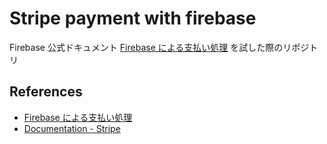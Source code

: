 # Stripe payment with firebase

Firebase 公式ドキュメント [Firebase による支払い処理](https://firebase.google.com/docs/use-cases/payments?hl=ja) を試した際のリポジトリ

## References

- [Firebase による支払い処理](https://firebase.google.com/docs/use-cases/payments?hl=ja)
- [Documentation - Stripe](https://stripe.com/docs)
